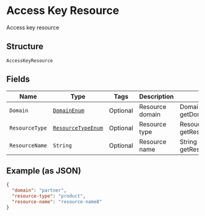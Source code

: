 
# Access Key Resource

Access key resource

## Structure

`AccessKeyResource`

## Fields

| Name | Type | Tags | Description | Getter | Setter |
|  --- | --- | --- | --- | --- | --- |
| `Domain` | [`DomainEnum`](../../doc/models/domain-enum.md) | Optional | Resource domain | DomainEnum getDomain() | setDomain(DomainEnum domain) |
| `ResourceType` | [`ResourceTypeEnum`](../../doc/models/resource-type-enum.md) | Optional | Resource type | ResourceTypeEnum getResourceType() | setResourceType(ResourceTypeEnum resourceType) |
| `ResourceName` | `String` | Optional | Resource name | String getResourceName() | setResourceName(String resourceName) |

## Example (as JSON)

```json
{
  "domain": "partner",
  "resource-type": "product",
  "resource-name": "resource-name8"
}
```

